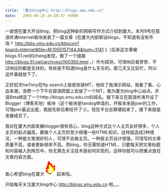 ```yaml
---
title:  "厦大blog中心 http://blogs.xmu.edu.cn"
date:   2003-06-26 20:58:37 +0800
---
```


一直想在厦大开设blog，把blog这种新的网络写作方式介绍到厦大。本月9号在鼓浪听涛Internet板块发表了一篇文章《在厦大内部架设blogs，不知道有没有市场？ http://bbs.xmu.edu.cn/bbscon?board=Internet&file=M.1055157144.A&num=3141 》（后来这文章被blogs.51.net的zheng发现，做了一个链接 http://blogs.51.net/archives/000350.html 。）作为探测，可惜响应者寥寥，不过响应的都是支持的，有些是不知道blog是什么东东的。那几天又比较忙，所以这件事就放下了。  

正好前天hwTony在ftp search上偷偷安装MT，他给了我演示网站，我看了看，心血来潮，浪费一个下午在鼓浪网盟上安装了一个MT，做为厦大blog中心站点。并请Beta绑定了一个http://blogs.xmu.edu.cn的域名。接下来又在鼓浪听涛开设了Blogger（博客天地）板块（这个板块是fandog申请的，开板本来是pier的工作，可惜pier最近出差，我就先斩后奏给开了:(）。现在平台总算建起来了，接下来就是发展成员了。  

我对在厦大内部发展blogger很有信心，blog这种方式比个人主页友好得多，个人主页的起点偏高，要做个人主页你至少得懂一些HTML知识，这样就造成2种情况，一种是文笔很好的人，可惜不会做主页。一种是主页设计很强，可惜写的文章质量不高，或者更新频率不高。而blog，你无需知道HTML，只要每天把文章标题和内容输入到网页中，你无需去关注技术是如何实现的，这样你就可以把重点放在文章内容方面。  
衷心希望blog在厦大![](/images/2011/smile/fire.gif)起来哈。  

开始每天关注厦大blog中心 http://blogs.xmu.edu.cn 吧。。。  

